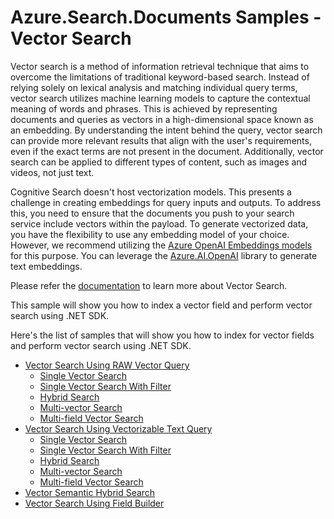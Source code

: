 # Azure.Search.Documents Samples - Vector Search

Vector search is a method of information retrieval technique that aims to overcome the limitations of traditional keyword-based search. Instead of relying solely on lexical analysis and matching individual query terms, vector search utilizes machine learning models to capture the contextual meaning of words and phrases. This is achieved by representing documents and queries as vectors in a high-dimensional space known as an embedding. By understanding the intent behind the query, vector search can provide more relevant results that align with the user's requirements, even if the exact terms are not present in the document. Additionally, vector search can be applied to different types of content, such as images and videos, not just text.

Cognitive Search doesn't host vectorization models. This presents a challenge in creating embeddings for query inputs and outputs. To address this, you need to ensure that the documents you push to your search service include vectors within the payload. To generate vectorized data, you have the flexibility to use any embedding model of your choice. However, we recommend utilizing the [Azure OpenAI Embeddings models](https://learn.microsoft.com/azure/cognitive-services/openai/how-to/embeddings) for this purpose. You can leverage the [Azure.AI.OpenAI](https://github.com/Azure/azure-sdk-for-net/blob/main/sdk/openai/Azure.AI.OpenAI/README.md) library to generate text embeddings.

Please refer the [documentation](https://learn.microsoft.com/azure/search/vector-search-overview) to learn more about Vector Search.

This sample will show you how to index a vector field and perform vector search using .NET SDK.

Here's the list of samples that will show you how to index for vector fields and perform vector search using .NET SDK.

* [Vector Search Using RAW Vector Query](https://github.com/Azure/azure-sdk-for-net/blob/main/sdk/search/Azure.Search.Documents/samples/Sample07_VectorSearch_UsingRawVectorQuery.md)
     * [Single Vector Search](LINK)
     * [Single Vector Search With Filter](LINK)
     * [Hybrid Search](LINK)
     * [Multi-vector Search](LINK)
     * [Multi-field Vector Search](LINK)
* [Vector Search Using Vectorizable Text Query](https://github.com/Azure/azure-sdk-for-net/blob/main/sdk/search/Azure.Search.Documents/samples/Sample07_VectorSearch_UsingVectorizableTextQuery.md)
     * [Single Vector Search](LINK)
     * [Single Vector Search With Filter](LINK)
     * [Hybrid Search](LINK)
     * [Multi-vector Search](LINK)
     * [Multi-field Vector Search](LINK)
* [Vector Semantic Hybrid Search](https://github.com/Azure/azure-sdk-for-net/blob/main/sdk/search/Azure.Search.Documents/samples/Sample07_VectorSearch_UsingSemanticHybridQuery.md)
* [Vector Search Using Field Builder](https://github.com/Azure/azure-sdk-for-net/blob/main/sdk/search/Azure.Search.Documents/samples/Sample07_VectorSearch_UsingFieldBuilder.md)

